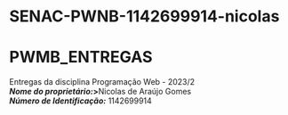 # SENAC-PWNB-1142699914-nicolas
<h1>PWMB_ENTREGAS</h1>
<div>
  <h7>
    Entregas da disciplina Programação Web - 2023/2<br>
    <b><i>Nome do proprietário:</i>></b>Nicolas de Araújo Gomes<br>
    <b><i>Número de Identificação:</i></b> 1142699914
  </h7>
</div>
